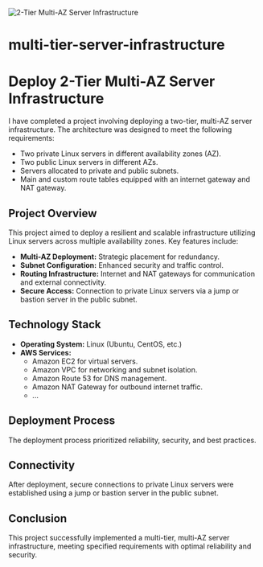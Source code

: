 ![2-Tier Multi-AZ Server Infrastructure](https://github.com/mudassarmuneer/multi-tier-server-infrastructure/assets/77052161/fb8edc7e-febb-47e6-af98-2b86779a4c56)

# multi-tier-server-infrastructure
# Deploy 2-Tier Multi-AZ Server Infrastructure

I have completed a project involving deploying a two-tier, multi-AZ server infrastructure. The architecture was designed to meet the following requirements:

- Two private Linux servers in different availability zones (AZ).
- Two public Linux servers in different AZs.
- Servers allocated to private and public subnets.
- Main and custom route tables equipped with an internet gateway and NAT gateway.

## Project Overview

This project aimed to deploy a resilient and scalable infrastructure utilizing Linux servers across multiple availability zones. Key features include:

- **Multi-AZ Deployment:** Strategic placement for redundancy.
- **Subnet Configuration:** Enhanced security and traffic control.
- **Routing Infrastructure:** Internet and NAT gateways for communication and external connectivity.
- **Secure Access:** Connection to private Linux servers via a jump or bastion server in the public subnet.

## Technology Stack

- **Operating System:** Linux (Ubuntu, CentOS, etc.)
- **AWS Services:**
  - Amazon EC2 for virtual servers.
  - Amazon VPC for networking and subnet isolation.
  - Amazon Route 53 for DNS management.
  - Amazon NAT Gateway for outbound internet traffic.
  - ...

## Deployment Process

The deployment process prioritized reliability, security, and best practices.

## Connectivity

After deployment, secure connections to private Linux servers were established using a jump or bastion server in the public subnet.

## Conclusion

This project successfully implemented a multi-tier, multi-AZ server infrastructure, meeting specified requirements with optimal reliability and security.


